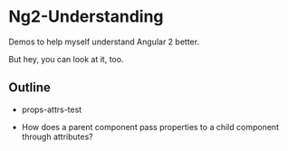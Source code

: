 # Ng2-Understanding

Demos to help myself understand Angular 2 better.

But hey, you can look at it, too.

## Outline

* props-attrs-test
 - How does a parent component pass properties to a child component through attributes?
 
